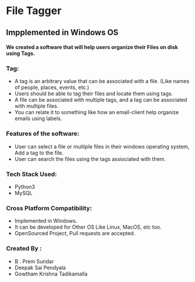 # File Tagger
## Impplemented in Windows OS

#### We created a software that will help users organize their Files on disk using Tags.

### Tag:
- A tag is an arbitrary value that can be associated with a file. (Like names of people,
places, events, etc.)
- Users should be able to tag their files and locate them using tags.
- A file can be associated with multiple tags, and a tag can be associated with multiple
files.
- You can relate it to something like how an email-client help organize emails using
labels.

### Features of the software:
-  User can select a file or multiple files in their windows operating system, Add a tag to the file.
- User can search the files using the tags assiociated with them.

### Tech Stack Used:
- Python3
- MySQL

### Cross Platform Compatibility:
- Implemented in Windows.
- It can be developed for Other OS Like Linux, MacOS, etc too.
- OpenSourced Project, Pull requests are accepted.

### Created By : 
- B . Prem Sundar
- Deepak Sai Pendyala
- Gowtham Krishna Tadikamalla

